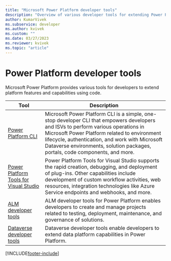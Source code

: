 ```yaml
---
title: "Microsoft Power Platform developer tools"
description: "Overview of various developer tools for extending Power Platform."
author: KumarVivek
ms.subservice: developer
ms.author: kvivek
ms.custom: ""
ms.date: 03/27/2023
ms.reviewer: kvivek
ms.topic: "article"
---
```


# Power Platform developer tools

Microsoft Power Platform provides various tools for developers to extend platform features and capabilities using code.

|Tool  |Description  |
|---------|---------|
|[Power Platform CLI](cli/introduction.md)     | Microsoft Power Platform CLI is a simple, one-stop developer CLI that empowers developers and ISVs to perform various operations in Microsoft Power Platform related to environment lifecycle, authentication, and work with Microsoft Dataverse environments, solution packages, portals, code components, and more.        |
|[Power Platform Tools for Visual Studio](devtools-vs.md)     | Power Platform Tools for Visual Studio supports the rapid creation, debugging, and deployment of plug-ins. Other capabilities include development of custom workflow activities, web resources, integration technologies like Azure Service endpoints and webhooks, and more.         |
|[ALM developer tools](tools-alm.md)     |ALM developer tools for Power Platform enables developers to create and manage projects related to testing, deployment, maintenance, and governance of solutions.         |
|[Dataverse developer tools](tools-dataverse.md)     | Dataverse developer tools enable developers to extend data platform capabilities in Power Platform.        |


[!INCLUDE[footer-include](../includes/footer-banner.md)]

